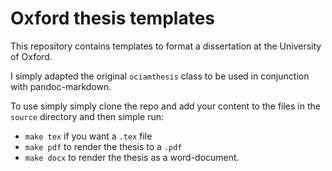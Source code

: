 # Oxford thesis templates

This repository contains templates to format a dissertation at the University of
Oxford.

I simply adapted the original `ociamthesis` class to be used in conjunction with
pandoc-markdown.

To use simply simply clone the repo and add your content to the files in the
`source` directory and then simple run:

* `make tex` if you want a `.tex` file
* `make pdf` to render the thesis to a `.pdf`
* `make docx` to render the thesis as a word-document.
